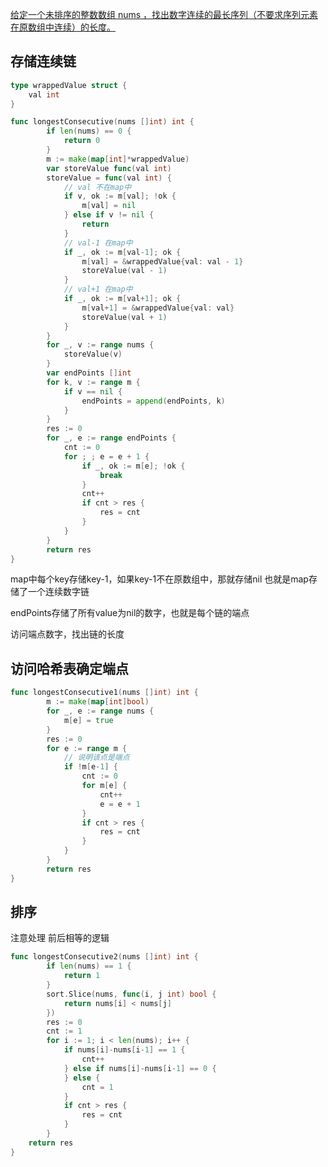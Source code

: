 [给定一个未排序的整数数组 nums ，找出数字连续的最长序列（不要求序列元素在原数组中连续）的长度。](https://leetcode.cn/problems/longest-consecutive-sequence/description/?envType=study-plan-v2&envId=top-100-liked#Popover19-toggle:~:text=%E7%BB%99%E5%AE%9A%E4%B8%80%E4%B8%AA%E6%9C%AA%E6%8E%92%E5%BA%8F%E7%9A%84%E6%95%B4%E6%95%B0%E6%95%B0%E7%BB%84%20nums%20%EF%BC%8C%E6%89%BE%E5%87%BA%E6%95%B0%E5%AD%97%E8%BF%9E%E7%BB%AD%E7%9A%84%E6%9C%80%E9%95%BF%E5%BA%8F%E5%88%97%EF%BC%88%E4%B8%8D%E8%A6%81%E6%B1%82%E5%BA%8F%E5%88%97%E5%85%83%E7%B4%A0%E5%9C%A8%E5%8E%9F%E6%95%B0%E7%BB%84%E4%B8%AD%E8%BF%9E%E7%BB%AD%EF%BC%89%E7%9A%84%E9%95%BF%E5%BA%A6%E3%80%82)


## 存储连续链
```go
type wrappedValue struct {
	val int
}

func longestConsecutive(nums []int) int {
    	if len(nums) == 0 {
    		return 0
    	}
    	m := make(map[int]*wrappedValue)
    	var storeValue func(val int)
    	storeValue = func(val int) {
    		// val 不在map中
    		if v, ok := m[val]; !ok {
    			m[val] = nil
    		} else if v != nil {
    			return
    		}
    		// val-1 在map中
    		if _, ok := m[val-1]; ok {
    			m[val] = &wrappedValue{val: val - 1}
    			storeValue(val - 1)
    		}
    		// val+1 在map中
    		if _, ok := m[val+1]; ok {
    			m[val+1] = &wrappedValue{val: val}
    			storeValue(val + 1)
    		}
    	}
    	for _, v := range nums {
    		storeValue(v)
    	}
    	var endPoints []int
    	for k, v := range m {
    		if v == nil {
    			endPoints = append(endPoints, k)
    		}
    	}
    	res := 0
    	for _, e := range endPoints {
    		cnt := 0
    		for ; ; e = e + 1 {
    			if _, ok := m[e]; !ok {
    				break
    			}
    			cnt++
    			if cnt > res {
    				res = cnt
    			}
    		}
    	}
    	return res
}

```

map中每个key存储key-1，如果key-1不在原数组中，那就存储nil
也就是map存储了一个连续数字链

endPoints存储了所有value为nil的数字，也就是每个链的端点

访问端点数字，找出链的长度


## 访问哈希表确定端点

```go
func longestConsecutive1(nums []int) int {
    	m := make(map[int]bool)
    	for _, e := range nums {
    		m[e] = true
    	}
    	res := 0
    	for e := range m {
    		// 说明该点是端点
    		if !m[e-1] {
    			cnt := 0
    			for m[e] {
    				cnt++
    				e = e + 1
    			}
    			if cnt > res {
    				res = cnt
    			}
    		}
    	}
    	return res
}

```

## 排序

注意处理 前后相等的逻辑

```go
func longestConsecutive2(nums []int) int {
    	if len(nums) == 1 {
    		return 1
    	}
    	sort.Slice(nums, func(i, j int) bool {
    		return nums[i] < nums[j]
    	})
    	res := 0
    	cnt := 1
    	for i := 1; i < len(nums); i++ {
    		if nums[i]-nums[i-1] == 1 {
    			cnt++
    		} else if nums[i]-nums[i-1] == 0 {
    		} else {
    			cnt = 1
    		}
    		if cnt > res {
    			res = cnt
    		}
    	}
	return res
}
```